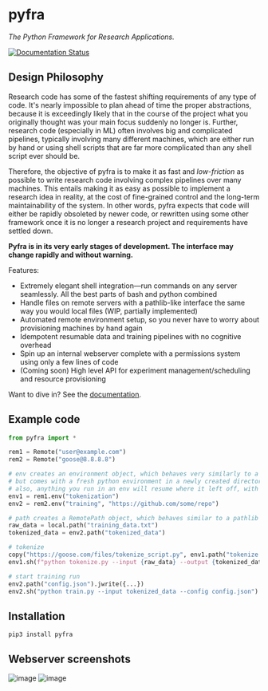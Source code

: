 # pyfra

*The Python Framework for Research Applications.*

[![Documentation Status](https://readthedocs.org/projects/pyfra/badge/?version=latest)](https://pyfra.readthedocs.io/en/latest/?badge=latest)
      

## Design Philosophy

Research code has some of the fastest shifting requirements of any type of code. It's nearly impossible to plan ahead of time the proper abstractions, because it is exceedingly likely that in the course of the project what you originally thought was your main focus suddenly no longer is. Further, research code (especially in ML) often involves big and complicated pipelines, typically involving many different machines, which are either run by hand or using shell scripts that are far more complicated than any shell script ever should be. 

Therefore, the objective of pyfra is to make it as fast and *low-friction* as possible to write research code involving complex pipelines over many machines. This entails making it as easy as possible to implement a research idea in reality, at the cost of fine-grained control and the long-term maintainability of the system. In other words, pyfra expects that code will either be rapidly obsoleted by newer code, or rewritten using some other framework once it is no longer a research project and requirements have settled down.

**Pyfra is in its very early stages of development. The interface may change rapidly and without warning.**

Features:

 - Extremely elegant shell integration—run commands on any server seamlessly. All the best parts of bash and python combined
 - Handle files on remote servers with a pathlib-like interface the same way you would local files (WIP, partially implemented)
 - Automated remote environment setup, so you never have to worry about provisioning machines by hand again
 - Idempotent resumable data and training pipelines with no cognitive overhead
 - Spin up an internal webserver complete with a permissions system using only a few lines of code
 - (Coming soon) High level API for experiment management/scheduling and resource provisioning

Want to dive in? See the [documentation](https://pyfra.readthedocs.io/en/latest/).

## Example code

```python
from pyfra import *

rem1 = Remote("user@example.com")
rem2 = Remote("goose@8.8.8.8")

# env creates an environment object, which behaves very similarly to a Remote (in fact Env inherits from Remote), 
# but comes with a fresh python environment in a newly created directory (optionally initialized from a git repo)
# also, anything you run in an env will resume where it left off, with semantics similar to dockerfiles.
env1 = rem1.env("tokenization")
env2 = rem2.env("training", "https://github.com/some/repo")

# path creates a RemotePath object, which behaves similar to a pathlib Path.
raw_data = local.path("training_data.txt")
tokenized_data = env2.path("tokenized_data")

# tokenize
copy("https://goose.com/files/tokenize_script.py", env1.path("tokenize.py")) # copy can copy from local/remote/url to local/remote
env1.sh(f"python tokenize.py --input {raw_data} --output {tokenized_data}") # implicitly copy files just by using the path object in an f-string

# start training run
env2.path("config.json").jwrite({...})
env2.sh("python train.py --input tokenized_data --config config.json")
```

## Installation

```pip3 install pyfra```


## Webserver screenshots

![image](https://user-images.githubusercontent.com/54557097/119907788-4a2f6700-bf0e-11eb-9655-55e3317ba871.png)
![image](https://user-images.githubusercontent.com/54557097/115158135-fc3f5d80-a049-11eb-8310-a43b7b5c58e0.png)
